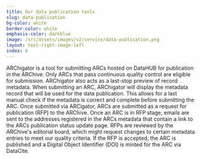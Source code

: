 ```yaml
---
title: Our data publication tools
slug: data-publication
bg-color: white
border-color: white
emphasis-color: darkblue
image: /src/assets/images/v2/service/data-publication.png
layout: text-right-image-left
index: 6
---
```


ARChigator is a tool for submitting ARCs hosted on DataHUB for publication in the ARChive. 
Only ARCs that pass continuous quality control are eligible for submission. 
ARChigator also acts as a last-stop preview of record metadata. 
When submitting an ARC, ARChigator will display the metadata record that will be used for the data publication. 
This allows for a last manual check if the metadata is correct and complete before submitting the ARC. 
Once submitted via ARCigator, ARCs are submitted as a request for publication (RFP) to the ARChive. 
Once an ARC is in RFP stage, emails are sent to the addresses registered in the ARCs metadata that contain a link to the ARCs publication status update page. 
RFPs are reviewed by the ARChive's editorial board, which might request changes to certain metadata entries to meet our quality criteria. 
If the RFP is accepted, the ARC is published and a Digital Object Identifier (DOI) is minted for the ARC via DataCite.